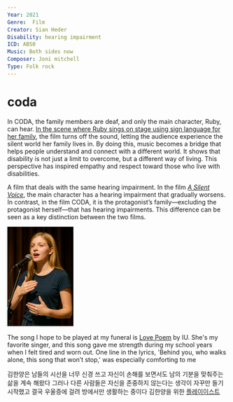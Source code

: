 ```yaml
---
Year: 2021
Genre:  Film
Creator: Sian Heder
Disability: hearing impairment
ICD: AB50
Music: Both sides now
Composer: Joni mitchell
Type: Folk rock
---
```


# coda

In CODA, the family members are deaf, and only the main character, Ruby, can hear. [In the scene where Ruby sings on stage using sign language for her family](https://www.youtube.com/watch?v=SgKvP0O0nyI), the film turns off the sound, letting the audience experience the silent world her family lives in. By doing this, music becomes a bridge that helps people understand and connect with a different world. It shows that disability is not just a limit to overcome, but a different way of living. This perspective has inspired empathy and respect toward those who live with disabilities.

A film that deals with the same hearing impairment. In the film [*A Silent Voice*](jin_guangxin.md), the main character has a hearing impairment that gradually worsens. In contrast, in the film CODA, it is the protagonist’s family—excluding the protagonist herself—that has hearing impairments. This difference can be seen as a key distinction between the two films.

<img src="./hangahyeon_img.png" alt="it is a scene where someone sings on stage using sign language" style="width:30%;" />

The song I hope to be played at my funeral is [Love Poem](https://www.youtube.com/watch?v=OcVmaIlHZ1o) by IU. She's my favorite singer, and this song gave me strength during my school years when I felt tired and worn out. One line in the lyrics, 'Behind you, who walks alone, this song that won’t stop,' was especially comforting to me

김한양은 남들의 시선을 너무 신경 쓰고 자신이 손해를 보면서도 남의 기분을 맞춰주는 삶을 계속 해왔다 그러나 다른 사람들은 자신을 존중하지 않는다는 생각이 자꾸만 들기 시작했고 결국 우울증에 걸려 방에서만 생활하는 중이다
김한양을 위한 [플레이이스트](https://www.youtube.com/watch?v=vORDkdgLzEs&list=PLubBQiNZJ3yW37YgCGFk1k0-1ao9UUhZv&pp=gAQB) 
